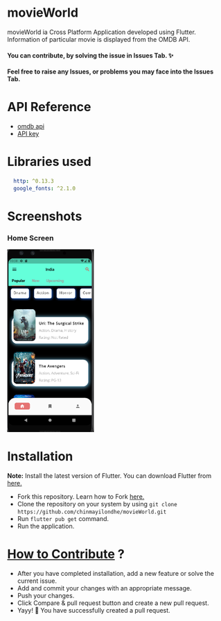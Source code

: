 # movieWorld

movieWorld ia Cross Platform Application developed using Flutter. Information of particular movie is displayed from the OMDB API.

#### You can contribute, by solving the issue in Issues Tab. ✨
#### Feel free to raise any Issues, or problems you may face into the Issues Tab.

# **API Reference**
- [omdb api](https://www.omdbapi.com/)
- [API key](https://www.omdbapi.com/apikey.aspx)

# Libraries used

```yaml
  http: ^0.13.3
  google_fonts: ^2.1.0
```
# Screenshots

### Home Screen

<img src="screens/img01.png" align="center"
width="200">


# Installation
 
**Note:** Install the latest version of Flutter. You can download Flutter from [here.](https://docs.flutter.dev/get-started/install) 
 
* Fork this repository. Learn how to Fork [here.](https://docs.github.com/en/get-started/quickstart/fork-a-repo) 
* Clone the repository on your system by using `git clone https://github.com/chinmayilondhe/movieWorld.git`
* Run `flutter pub get` command.
* Run the application.

# [How to Contribute](https://docs.github.com/en/repositories/working-with-files/managing-files/adding-a-file-to-a-repository) ?

* After you have completed installation, add a new feature or solve the current issue.
* Add and commit your changes with an appropriate message.
* Push your changes. 
* Click Compare & pull request button and create a new pull request.
* Yayy! 🥳 You have successfully created a pull request. 
